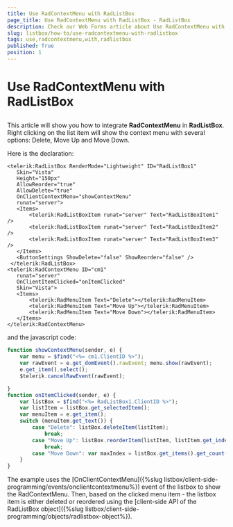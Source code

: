 ```yaml
---
title: Use RadContextMenu with RadListBox
page_title: Use RadContextMenu with RadListBox - RadListBox
description: Check our Web Forms article about Use RadContextMenu with RadListBox.
slug: listbox/how-to/use-radcontextmenu-with-radlistbox
tags: use,radcontextmenu,with,radlistbox
published: True
position: 1
---
```


# Use RadContextMenu with RadListBox

## 

This article will show you how to integrate **RadContextMenu** in **RadListBox**. Right clicking on the list item will show the context menu with several options: Delete, Move Up and Move Down.

Here is the declaration:

````ASPNET
<telerik:RadListBox RenderMode="Lightweight" ID="RadListBox1"
   Skin="Vista"
   Height="150px"
   AllowReorder="true"
   AllowDelete="true"
   OnClientContextMenu="showContextMenu"
   runat="server">
   <Items>
	   <telerik:RadListBoxItem runat="server" Text="RadListBoxItem1" />
	   <telerik:RadListBoxItem runat="server" Text="RadListBoxItem2" />
	   <telerik:RadListBoxItem runat="server" Text="RadListBoxItem3" />
   </Items>
   <ButtonSettings ShowDelete="false" ShowReorder="false" />
 </telerik:RadListBox>
<telerik:RadContextMenu ID="cm1"
   runat="server"
   OnClientItemClicked="onItemClicked"
   Skin="Vista">
   <Items>
	   <telerik:RadMenuItem Text="Delete"></telerik:RadMenuItem>
	   <telerik:RadMenuItem Text="Move Up"></telerik:RadMenuItem>
	   <telerik:RadMenuItem Text="Move Down"></telerik:RadMenuItem>
   </Items>
</telerik:RadContextMenu> 	        
````

and the javascript code:

````JavaScript	
function showContextMenu(sender, e) {
	var menu = $find("<%= cm1.ClientID %>");
	var rawEvent = e.get_domEvent().rawEvent; menu.show(rawEvent);
	e.get_item().select();
	$telerik.cancelRawEvent(rawEvent);

}
function onItemClicked(sender, e) {
	var listBox = $find("<%= RadListBox1.ClientID %>");
	var listItem = listBox.get_selectedItem();
	var menuItem = e.get_item();
	switch (menuItem.get_text()) {
		case "Delete": listBox.deleteItem(listItem);
			break;
		case "Move Up": listBox.reorderItem(listItem, listItem.get_index() > 1 ? listItem.get_index() - 1 : 0);
			break;
		case "Move Down": var maxIndex = listBox.get_items().get_count() - 1; listBox.reorderItem(listItem, listItem.get_index() < maxIndex ? listItem.get_index() + 1 : maxIndex); break;
	}
}	
````

The example uses the [OnClientContextMenu]({%slug listbox/client-side-programming/events/onclientcontextmenu%}) event of the listbox to show the RadContextMenu. Then, based on the clicked menu item - the listbox item is either deleted or reordered using the [client-side API of the RadListBox object]({%slug listbox/client-side-programming/objects/radlistbox-object%}).
